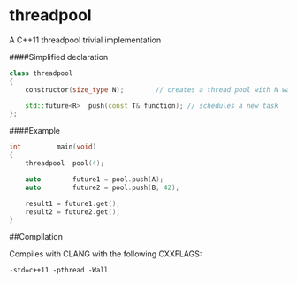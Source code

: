 threadpool
==========

A C++11 threadpool trivial implementation

####Simplified declaration
```c++
class threadpool
{
	constructor(size_type N);		 // creates a thread pool with N waiting threads

	std::future<R>	push(const T& function); // schedules a new task
};
```

####Example
```c++
int			main(void)
{
	threadpool	pool(4);

	auto		future1 = pool.push(A);
	auto		future2 = pool.push(B, 42);

	result1 = future1.get();
	result2 = future2.get();
}
```

##Compilation

Compiles with CLANG with the following CXXFLAGS:

```shell
-std=c++11 -pthread -Wall
```
